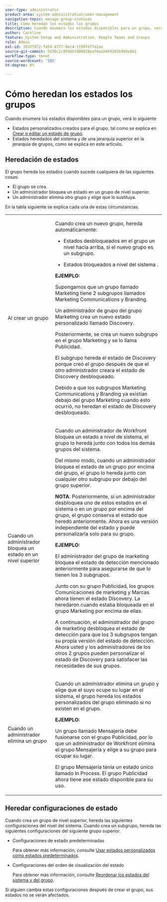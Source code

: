 ```yaml
---
user-type: administrator
product-area: system-administration;user-management
navigation-topic: manage-group-statuses
title: Cómo heredan los estados los grupos
description: Cuando enumera los estados disponibles para un grupo, verá lo siguiente
author: Caroline
feature: System Setup and Administration, People Teams and Groups
role: Admin
exl-id: 3937fd72-fa54-4777-9ec4-1f097df7a2ee
source-git-commit: 5d36c2c959dbfd00920eaf0a16409102b99de042
workflow-type: tm+mt
source-wordcount: '595'
ht-degree: 0%

---
```


# Cómo heredan los estados los grupos

Cuando enumera los estados disponibles para un grupo, verá lo siguiente

* Estados personalizados creados para el grupo, tal como se explica en [Crear o editar un estado de grupo](../../../administration-and-setup/manage-groups/manage-group-statuses/create-or-edit-a-group-status.md).
* Estados heredados del sistema y de una jerarquía superior en la jerarquía de grupos, como se explica en este artículo.

## Heredación de estados

El grupo hereda los estados cuando sucede cualquiera de las siguientes cosas:

* El grupo se crea.
* Un administrador bloquea un estado en un grupo de nivel superior.
* Un administrador elimina otro grupo y elige que lo sustituya.

En la tabla siguiente se explica cada una de estas circunstancias.

<table style="table-layout:auto"> 
 <col> 
 <col> 
 <tbody> 
  <tr> 
   <td role="rowheader">Al crear un grupo</td> 
   <td> <p>Cuando crea un nuevo grupo, hereda automáticamente:</p> 
    <ul> 
     <li>Estados desbloqueados en el grupo un nivel hacia arriba, si el nuevo grupo es un subgrupo.</li> 
    </ul> 
    <ul> 
     <li>Estados bloqueados a nivel del sistema .</li> 
    </ul> 
     <b>EJEMPLO:</b></span></span> 
     <p>Supongamos que un grupo llamado Marketing tiene 2 subgrupos llamados Marketing Communications y Branding.</p> 
     <p>Un administrador de grupo del grupo Marketing crea un nuevo estado personalizado llamado Discovery.</p> 
     <p>Posteriormente, se crea un nuevo subgrupo en el grupo Marketing y se lo llama Publicidad.</p> 
     <p>El subgrupo hereda el estado de Discovery porque creó el grupo después de que el otro administrador creara el estado de Discovery desbloqueado.</p> 
     <p>Debido a que los subgrupos Marketing Communications y Branding ya existían debajo del grupo Marketing cuando esto ocurrió, no heredan el estado de Discovery desbloqueado.</p> 
    </div> </td> 
  </tr> 
  <tr> 
   <td role="rowheader">Cuando un administrador bloquea un estado en un nivel superior</td> 
   <td> <p>Cuando un administrador de Workfront bloquea un estado a nivel de sistema, el grupo lo hereda junto con todos los demás grupos del sistema.</p> <p>Del mismo modo, cuando un administrador bloquea el estado de un grupo por encima del grupo, el grupo lo hereda junto con cualquier otro subgrupo por debajo del grupo superior.</p> <p><b>NOTA</b>: Posteriormente, si un administrador desbloquea uno de estos estados en el sistema o en un grupo por encima del grupo, el grupo conserva el estado que heredó anteriormente. Ahora es una versión independiente del estado y puede personalizarla solo para su grupo.</p> 
    <p><b>EJEMPLO:</b></p>
    <p>El administrador del grupo de marketing bloquea el estado de detección mencionado anteriormente para asegurarse de que lo tienen los 3 subgrupos.</p> 
    <p>Junto con su grupo Publicidad, los grupos Comunicaciones de marketing y Marcas ahora tienen el estado Discovery. La heredaron cuando estaba bloqueada en el grupo Marketing por encima de ellas.</p> 
    <p>A continuación, el administrador del grupo de marketing desbloquea el estado de detección para que los 3 subgrupos tengan su propia versión del estado de detección. Ahora usted y los administradores de los otros 2 grupos pueden personalizar el estado de Discovery para satisfacer las necesidades de sus grupos.</p> 
  </td> 
  </tr> 
  <tr> 
   <td role="rowheader">Cuando un administrador elimina un grupo</td> 
   <td> <p>Cuando un administrador elimina un grupo y elige que el suyo ocupe su lugar en el sistema, el grupo hereda los estados personalizados del grupo eliminado si no existen en el grupo.</p> 
   <p><b>EJEMPLO: </b></p>
     <p>Un grupo llamado Mensajería debe fusionarse con el grupo Publicidad, por lo que un administrador de Workfront elimina el grupo Mensajería y elige a su grupo para ocupar su lugar.</p> 
     <p>El grupo Mensajería tenía un estado único llamado In Process. El grupo Publicidad ahora tiene ese estado disponible para su uso.</p> 
    </div> </td> 
  </tr> 
 </tbody> 
</table>

## Heredar configuraciones de estado

Cuando crea un grupo de nivel superior, hereda las siguientes configuraciones del nivel del sistema. Cuando crea un subgrupo, hereda las siguientes configuraciones del siguiente grupo superior.

* Configuraciones de estado predeterminadas

   Para obtener más información, consulte [Usar estados personalizados como estados predeterminados](../../../administration-and-setup/customize-workfront/creating-custom-status-and-priority-labels/use-custom-statuses-as-default-statuses.md).

* Configuraciones del orden de visualización del estado

   Para obtener más información, consulte [Reordenar los estados del sistema y del grupo](../../../administration-and-setup/customize-workfront/creating-custom-status-and-priority-labels/reorder-system-statuses.md).

Si alguien cambia estas configuraciones después de crear el grupo, sus estados no se verán afectados.

